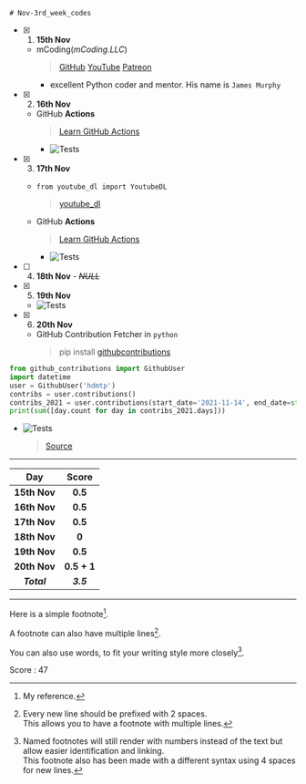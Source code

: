 
	# Nov-3rd_week_codes

- [x] 1. **15th Nov**

  - mCoding(_mCoding.LLC_)
    > [GitHub](https://github.com/mCodingLLC) [YouTube](youtube.com/c/mCodingWithJamesMurphy) [Patreon](https://www.patreon.com/mCoding)
    - excellent Python coder and mentor. His name is `James Murphy`

- [x] 2. **16th Nov**

  - GitHub __Actions__
    > [Learn GitHub Actions](https://docs.github.com/en/actions/learn-github-actions)
    - ![Tests](https://github.com/hdmtp-s-basement/Nov-3rd_week_codes/actions/workflows/github_action.yml/badge.svg)

- [x] 3. **17th Nov**

  - `from youtube_dl import YoutubeDL`
    > [youtube_dl](https://pypi.org/project/youtube_dl/)

  - GitHub __Actions__
    > [Learn GitHub Actions](https://docs.github.com/en/actions/learn-github-actions)
    - ![Tests](https://github.com/hdmtp-s-basement/Nov-3rd_week_codes/actions/workflows/python-script.yml/badge.svg)

- [ ] 4. **18th Nov** - ~~_NULL_~~
- [x] 5. **19th Nov**

  -  ![Tests](https://github.com/hdmtp-s-basement/Nov-3rd_week_codes/actions/workflows/main.yml/badge.svg)

- [x] 6. **20th Nov**

  -  GitHub Contribution Fetcher in `python`
      > pip install [githubcontributions](https://github.com/bcongdon/github_contributions)
      
``` python
from github_contributions import GithubUser
import datetime
user = GithubUser('hdmtp')
contribs = user.contributions()
contribs_2021 = user.contributions(start_date='2021-11-14', end_date=str(datetime.date.today()))
print(sum([day.count for day in contribs_2021.days]))
```
 

   - ![Tests](https://github.com/hdmtp-s-basement/Nov-3rd_week_codes/actions/workflows/score.yml/badge.svg)
     > [Source](https://canovasjm.netlify.app/2020/11/29/github-actions-run-a-python-script-on-schedule-and-commit-changes/) 


<hr>
<div align="center">

Day      | Score
:--------------:|:----------------:
**15th Nov** | **0.5**
**16th Nov** | **0.5**
**17th Nov** | **0.5**
**18th Nov** | **0**
**19th Nov** | **0.5**
**20th Nov** | **0.5 + 1**
***Total***     | ***3.5***
     
</div>
<hr>
<!--Below part needs to be edited-->

Here is a simple footnote[^1].

A footnote can also have multiple lines[^2].  

You can also use words, to fit your writing style more closely[^note].

[^1]: My reference.
[^2]: Every new line should be prefixed with 2 spaces.  
  This allows you to have a footnote with multiple lines.
[^note]:
    Named footnotes will still render with numbers instead of the text but allow easier identification and linking.  
    This footnote also has been made with a different syntax using 4 spaces for new lines.

Score : 47
